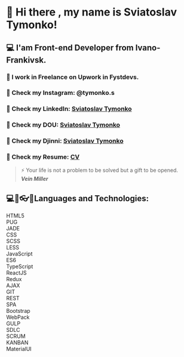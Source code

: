 # 👋 Hi there , my name is Sviatoslav Tymonko!<br/>
## 💻 I'am Front-end Developer from Ivano-Frankivsk.<br/>
### 👔 I work in Freelance on Upwork in Fystdevs.<br/>
### 💬 Check my Instagram: @tymonko.s<br/>
### 💬 Check my LinkedIn: [Sviatoslav Tymonko](https://www.linkedin.com/in/sviatoslav-tymonko-965419222/)<br/>
### 💬 Check my DOU: [Sviatoslav Tymonko](https://dou.ua/users/sviataoslav-tymonko/)<br/>
### 💬 Check my Djinni: [Sviatoslav Tymonko](https://djinni.co/q/c1f5e4e296/)<br/>
### 💬 Check my Resume: [CV](https://drive.google.com/file/d/11D1GecJjojUBzFPoaNLz4dP7pwFignE0/view?usp=sharing)<br/>


>⚡ Your life is not a problem to be solved but a gift to be opened. <br/>
>***Vein Miller***

## ​💻​💾​👓​👔​ Languages and Technologies:<br/>
HTML5<br/>
PUG<br/>
JADE<br/>
CSS<br/>
SCSS<br/>
LESS<br/>
JavaScript<br/>
ES6<br/>
TypeScript<br/>
ReactJS<br/>
Redux<br/>
AJAX<br/>
GIT<br/>
REST<br/>
SPA<br/>
Bootstrap<br/>
WebPack<br/>
GULP<br/>
SDLC<br/>
SCRUM<br/>
KANBAN<br/>
MaterialUI<br/>
